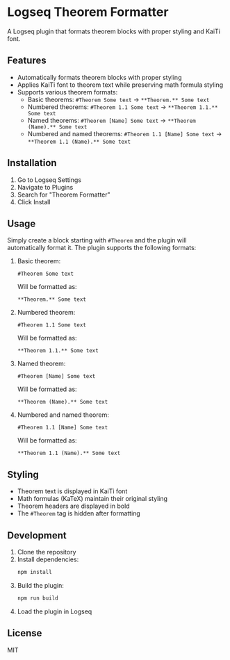 # Logseq Theorem Formatter

A Logseq plugin that formats theorem blocks with proper styling and KaiTi font.

## Features

- Automatically formats theorem blocks with proper styling
- Applies KaiTi font to theorem text while preserving math formula styling
- Supports various theorem formats:
  - Basic theorems: `#Theorem Some text` → `**Theorem.** Some text`
  - Numbered theorems: `#Theorem 1.1 Some text` → `**Theorem 1.1.** Some text`
  - Named theorems: `#Theorem [Name] Some text` → `**Theorem (Name).** Some text`
  - Numbered and named theorems: `#Theorem 1.1 [Name] Some text` → `**Theorem 1.1 (Name).** Some text`

## Installation

1. Go to Logseq Settings
2. Navigate to Plugins
3. Search for "Theorem Formatter"
4. Click Install

## Usage

Simply create a block starting with `#Theorem` and the plugin will automatically format it. The plugin supports the following formats:

1. Basic theorem:
   ```
   #Theorem Some text
   ```
   Will be formatted as:
   ```
   **Theorem.** Some text
   ```

2. Numbered theorem:
   ```
   #Theorem 1.1 Some text
   ```
   Will be formatted as:
   ```
   **Theorem 1.1.** Some text
   ```

3. Named theorem:
   ```
   #Theorem [Name] Some text
   ```
   Will be formatted as:
   ```
   **Theorem (Name).** Some text
   ```

4. Numbered and named theorem:
   ```
   #Theorem 1.1 [Name] Some text
   ```
   Will be formatted as:
   ```
   **Theorem 1.1 (Name).** Some text
   ```

## Styling

- Theorem text is displayed in KaiTi font
- Math formulas (KaTeX) maintain their original styling
- Theorem headers are displayed in bold
- The `#Theorem` tag is hidden after formatting

## Development

1. Clone the repository
2. Install dependencies:
   ```bash
   npm install
   ```
3. Build the plugin:
   ```bash
   npm run build
   ```
4. Load the plugin in Logseq

## License

MIT 